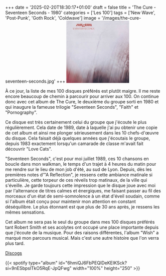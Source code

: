 +++
date = '2025-02-20T18:30:17+01:00'
draft = false
title = 'The Cure - Seventeen Seconds - 1980'
categories = ['Les 100']
tags = ['New Wave', 'Post-Punk', 'Goth Rock', 'Coldwave']
image = '/images/the-cure-seventeen-seconds.jpg'
+++
<img src="./images/the-cure-seventeen-seconds.jpg" width="200"/>

À ce jour, la liste de mes 100 disques préférés est plutôt maigre. Il me reste encore beaucoup de chemin à parcourir pour arriver aux 100. On continue donc avec cet album de The Cure, le deuxième du groupe sorti en 1980 et qui inaugure la fameuse trilogie "Seventeen Seconds", "Faith" et "Pornography".

Ce disque est très certainement celui du groupe que j'écoute le plus régulièrement. Cela date de 1989, date à laquelle j'ai pu obtenir une copie de cet album et ainsi me plonger sérieusement dans les 10 chefs-d'œuvre du disque. Cela faisait déjà quelques années que j'écoutais le groupe, depuis 1983 exactement lorsqu'un camarade de classe m'avait fait découvrir "Love Cats".

"Seventeen Seconds", c'est pour moi juillet 1989, ces 10 chansons en boucle dans mon walkman, le temps d'un trajet à 4 heures du matin pour me rendre sur le lieu de mon job d'été, au sud de Lyon. Depuis, dès les premières notes d'"A Reflection", je ressens cette ambiance matinale si particulière, cette torpeur de ces réveils trop matinaux, de la ville qui s'éveille. Je garde toujours cette impression que le disque joue avec moi par l'alternance de titres calmes et énergiques, me faisant passer au fil des morceaux d'un état de semi-somnolence à un état d'éveil soudain, comme si l'album était conçu pour maintenir mon attention en constant déséquilibre. Le plus étonnant est que plus de 30 ans après, je ressens les mêmes sensations.

Cet album ne sera pas le seul du groupe dans mes 100 disques préférés tant Robert Smith et ses acolytes ont occupé une place importante depuis que j'écoute de la musique. Pour des raisons différentes, l'album "Wish" a marqué mon parcours musical. Mais c'est une autre histoire que l'on verra plus tard.

[Discogs](https://www.discogs.com/fr/master/20278-The-Cure-Seventeen-Seconds)

{{< spotify type="album" id="6hmiQJ6FbPEQIDeKEIKSck?si=9nESbpslTkO5RqE-JpQFwg" width="100%" height="250" >}}

